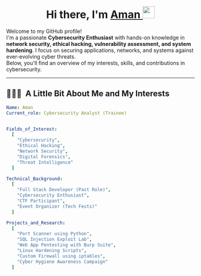 <h1 align="center">Hi there, I'm <a href="https://www.linkedin.com/in/aman-pinjar/" target="#">Aman </a>
  <img src="" height="32" /></h1>



Welcome to my GitHub profile!  
I'm a passionate **Cybersecurity Enthusiast** with hands-on knowledge in **network security, ethical hacking, vulnerability assessment, and system hardening**. I focus on securing applications, networks, and systems against ever-evolving cyber threats.  
Below, you'll find an overview of my interests, skills, and contributions in cybersecurity.

---

## 👨🏻‍💻 &nbsp;A Little Bit About Me and My Interests

```yaml
Name: Aman 
Current_role: Cybersecurity Analyst (Trainee)


Fields_of_Interest:
  [
    "Cybersecurity",
    "Ethical Hacking",
    "Network Security",
    "Digital Forensics",
    "Threat Intelligence"
  ]

Technical_Background:
  [
    "Full Stack Developer (Past Role)",
    "Cybersecurity Enthusiast",
    "CTF Participant",
    "Event Organizer (Tech Fests)"
  ]

Projects_and_Research:
  [
    "Port Scanner using Python",
    "SQL Injection Exploit Lab",
    "Web App Pentesting with Burp Suite",
    "Linux Hardening Scripts",
    "Custom Firewall using iptables",
    "Cyber Hygiene Awareness Campaign"
  ]
